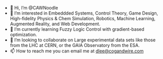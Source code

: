 - 👋 Hi, I’m @CAWNoodle
- 👀 I’m interested in Embeddded Systems, Control Theory, Game Design, High-fidelity Physics & Chem Simulation, Robotics, Machine Learning, Augmented Reality, and Web Development.
- 🌱 I’m currently learning Fuzzy Logic Control with gradient-based optimization.
- 💞️ I’m looking to collaborate on Large experimental data sets like those from the LHC at CERN, or the GAIA Observatory from the ESA.
- 📫 How to reach me you can email me at dlee@cogandwire.com

<!---
CAWNoodle/CAWNoodle is a ✨ special ✨ repository because its `README.md` (this file) appears on your GitHub profile.
You can click the Preview link to take a look at your changes.
--->
